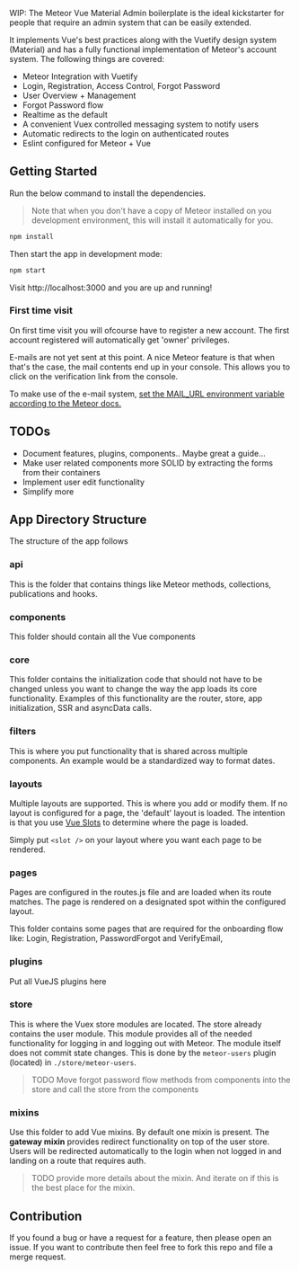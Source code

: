 WIP: The Meteor Vue Material Admin boilerplate is the ideal kickstarter for people that 
require an admin system that can be easily extended. 

It implements Vue's best practices along with the Vuetify design system (Material) 
and has a fully functional implementation of Meteor's account system. The following things 
are covered:

- Meteor Integration with Vuetify
- Login, Registration, Access Control, Forgot Password
- User Overview + Management
- Forgot Password flow
- Realtime as the default
- A convenient Vuex controlled messaging system to notify users 
- Automatic redirects to the login on authenticated routes
- Eslint configured for Meteor + Vue

## Getting Started

Run the below command to install the dependencies. 

>Note that when you don't have a copy of Meteor 
installed on you development environment, this will install it automatically for you.

```sh
npm install
```

Then start the app in development mode:

```sh
npm start
```

Visit http://localhost:3000 and you are up and running!

### First time visit
On first time visit you will ofcourse have to register a new account. The first account 
registered will automatically get 'owner' privileges. 

E-mails are not yet sent at this point. A nice Meteor feature is that when that's the case, 
the mail contents end up in your console. This allows you to click on the verification link 
from the console.

To make use of the e-mail system, 
[set the MAIL_URL environment variable according to the Meteor docs.](https://docs.meteor.com/api/email.html)

## TODOs

- Document features, plugins, components.. Maybe great a guide...
- Make user related components more SOLID by extracting the forms from their containers
- Implement user edit functionality
- Simplify more

## App Directory Structure
The structure of the app follows

### api
This is the folder that contains things like Meteor methods, collections, publications and hooks. 

### components
This folder should contain all the Vue components

### core
This folder contains the initialization code that should not have to be changed unless you want to change 
the way the app loads its core functionality. Examples of this functionality are the router, store, app initialization, 
SSR and asyncData calls.

### filters
This is where you put functionality that is shared across multiple components. An example would be a standardized 
way to format dates.

### layouts
Multiple layouts are supported. This is where you add or modify them. If no layout is configured for a page, 
the 'default' layout is loaded. The intention is that you use [Vue Slots](https://vuejs.org/v2/guide/components-slots.html) 
to determine where the page is loaded. 

Simply put `<slot />` on your layout where you want each page to be rendered.

### pages
Pages are configured in the routes.js file and are loaded when its route matches. The page is rendered on a 
designated spot within the configured layout.

This folder contains some pages that are required for the onboarding flow like: Login, Registration, PasswordForgot and VerifyEmail,  

### plugins
Put all VueJS plugins here

### store
This is where the Vuex store modules are located. The store already contains the user module. This 
module provides all of the needed functionality for logging in and logging out with Meteor. The module 
itself does not commit state changes. This is done by the `meteor-users` plugin (located) in `./store/meteor-users`.

> TODO Move forgot password flow methods from components into the store and call the store from 
the components

### mixins
Use this folder to add Vue mixins. By default one mixin is present. The **gateway mixin** 
provides redirect functionality on top of the user store. Users will be redirected automatically 
to the login when not logged in and landing on a route that requires auth. 

> TODO provide more details about the mixin. And iterate on if this is the best place for the mixin.

## Contribution

If you found a bug or have a request for a feature, then please open an issue. If you 
want to contribute then feel free to fork this repo and file a merge request. 


